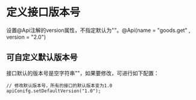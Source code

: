# 定义接口版本号

设置@Api注解的version属性，不指定默认为""。@Api(name = "goods.get" , version = "2.0")

## 可自定义默认版本号

接口默认的版本号是空字符串""，如果要修改，可进行如下配置：

```
// 修改默认版本号，所有的接口的默认版本变为1.0
apiConifg.setDefaultVersion("1.0"); 
```
